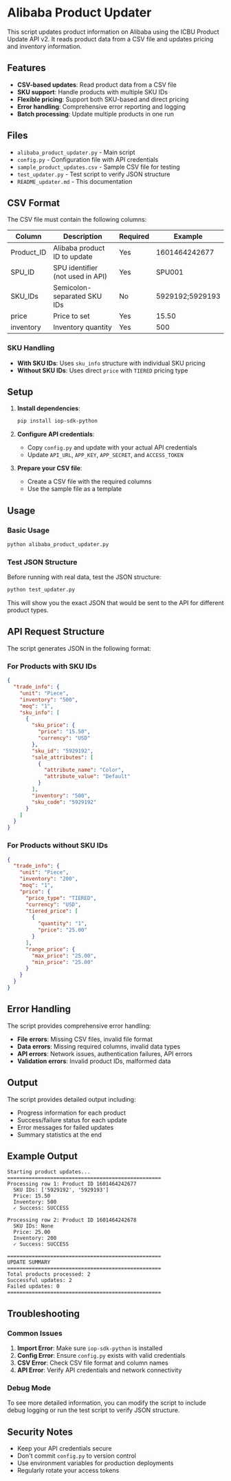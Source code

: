 # Alibaba Product Updater

This script updates product information on Alibaba using the ICBU Product Update API v2. It reads product data from a CSV file and updates pricing and inventory information.

## Features

- **CSV-based updates**: Read product data from a CSV file
- **SKU support**: Handle products with multiple SKU IDs
- **Flexible pricing**: Support both SKU-based and direct pricing
- **Error handling**: Comprehensive error reporting and logging
- **Batch processing**: Update multiple products in one run

## Files

- `alibaba_product_updater.py` - Main script
- `config.py` - Configuration file with API credentials
- `sample_product_updates.csv` - Sample CSV file for testing
- `test_updater.py` - Test script to verify JSON structure
- `README_updater.md` - This documentation

## CSV Format

The CSV file must contain the following columns:

| Column | Description | Required | Example |
|--------|-------------|----------|---------|
| Product_ID | Alibaba product ID to update | Yes | 1601464242677 |
| SPU_ID | SPU identifier (not used in API) | Yes | SPU001 |
| SKU_IDs | Semicolon-separated SKU IDs | No | 5929192;5929193 |
| price | Price to set | Yes | 15.50 |
| inventory | Inventory quantity | Yes | 500 |

### SKU Handling

- **With SKU IDs**: Uses `sku_info` structure with individual SKU pricing
- **Without SKU IDs**: Uses direct `price` with `TIERED` pricing type

## Setup

1. **Install dependencies**:
   ```bash
   pip install iop-sdk-python
   ```

2. **Configure API credentials**:
   - Copy `config.py` and update with your actual API credentials
   - Update `API_URL`, `APP_KEY`, `APP_SECRET`, and `ACCESS_TOKEN`

3. **Prepare your CSV file**:
   - Create a CSV file with the required columns
   - Use the sample file as a template

## Usage

### Basic Usage

```bash
python alibaba_product_updater.py
```

### Test JSON Structure

Before running with real data, test the JSON structure:

```bash
python test_updater.py
```

This will show you the exact JSON that would be sent to the API for different product types.

## API Request Structure

The script generates JSON in the following format:

### For Products with SKU IDs

```json
{
  "trade_info": {
    "unit": "Piece",
    "inventory": "500",
    "moq": "1",
    "sku_info": [
      {
        "sku_price": {
          "price": "15.50",
          "currency": "USD"
        },
        "sku_id": "5929192",
        "sale_attributes": [
          {
            "attribute_name": "Color",
            "attribute_value": "Default"
          }
        ],
        "inventory": "500",
        "sku_code": "5929192"
      }
    ]
  }
}
```

### For Products without SKU IDs

```json
{
  "trade_info": {
    "unit": "Piece",
    "inventory": "200",
    "moq": "1",
    "price": {
      "price_type": "TIERED",
      "currency": "USD",
      "tiered_price": [
        {
          "quantity": "1",
          "price": "25.00"
        }
      ],
      "range_price": {
        "max_price": "25.00",
        "min_price": "25.00"
      }
    }
  }
}
```

## Error Handling

The script provides comprehensive error handling:

- **File errors**: Missing CSV files, invalid file format
- **Data errors**: Missing required columns, invalid data types
- **API errors**: Network issues, authentication failures, API errors
- **Validation errors**: Invalid product IDs, malformed data

## Output

The script provides detailed output including:

- Progress information for each product
- Success/failure status for each update
- Error messages for failed updates
- Summary statistics at the end

## Example Output

```
Starting product updates...
==================================================
Processing row 1: Product ID 1601464242677
  SKU IDs: ['5929192', '5929193']
  Price: 15.50
  Inventory: 500
  ✓ Success: SUCCESS

Processing row 2: Product ID 1601464242678
  SKU IDs: None
  Price: 25.00
  Inventory: 200
  ✓ Success: SUCCESS

==================================================
UPDATE SUMMARY
==================================================
Total products processed: 2
Successful updates: 2
Failed updates: 0
==================================================
```

## Troubleshooting

### Common Issues

1. **Import Error**: Make sure `iop-sdk-python` is installed
2. **Config Error**: Ensure `config.py` exists with valid credentials
3. **CSV Error**: Check CSV file format and column names
4. **API Error**: Verify API credentials and network connectivity

### Debug Mode

To see more detailed information, you can modify the script to include debug logging or run the test script to verify JSON structure.

## Security Notes

- Keep your API credentials secure
- Don't commit `config.py` to version control
- Use environment variables for production deployments
- Regularly rotate your access tokens
